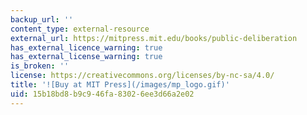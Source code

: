 ```yaml
---
backup_url: ''
content_type: external-resource
external_url: https://mitpress.mit.edu/books/public-deliberation
has_external_licence_warning: true
has_external_license_warning: true
is_broken: ''
license: https://creativecommons.org/licenses/by-nc-sa/4.0/
title: '![Buy at MIT Press](/images/mp_logo.gif)'
uid: 15b18bd8-b9c9-46fa-8302-6ee3d66a2e02
---
```

